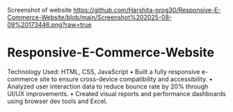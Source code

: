 Screenshot of website
https://github.com/Harshita-prog30/Responsive-E-Commerce-Website/blob/main/Screenshot%202025-08-09%20173446.png?raw=true

# Responsive-E-Commerce-Website
Technology Used: HTML, CSS, JavaScript • Built a fully responsive e-commerce site to ensure cross-device compatibility and accessibility. • Analyzed user interaction data to reduce bounce rate by 20% through UI/UX improvements. • Created visual reports and performance dashboards using browser dev tools and Excel.
